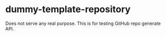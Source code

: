 # dummy-template-repository
Does not serve any real purpose. This is for testing GitHub repo generate API.
